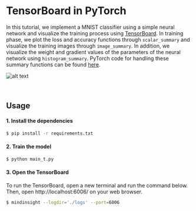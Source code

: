 # TensorBoard in PyTorch

In this tutorial, we implement a MNIST classifier using a simple neural network and visualize the training process using [TensorBoard](https://www.tensorflow.org/get_started/summaries_and_tensorboard). In training phase, we plot the loss and accuracy functions through `scalar_summary` and visualize the training images through `image_summary`. In addition, we visualize the weight and gradient values of the parameters of the neural network using `histogram_summary`. PyTorch code for handling these summary functions can be found [here](https://github.com/yunjey/pytorch-tutorial/blob/master/tutorials/04-utils/tensorboard/main.py#L81-L97).

![alt text](gif/tensorboard.gif)

<br>

## Usage 

#### 1. Install the dependencies
```bash
$ pip install -r requirements.txt
```

#### 2. Train the model
```bash
$ python main_t.py
```

#### 3. Open the TensorBoard
To run the TensorBoard, open a new terminal and run the command below. Then, open http://localhost:6006/ on your web browser.
```bash
$ mindinsight --logdir='./logs' --port=6006
```
